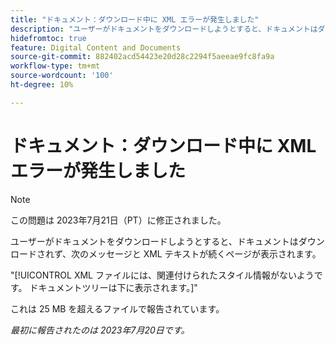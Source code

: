 ```yaml
---
title: "ドキュメント：ダウンロード中に XML エラーが発生しました"
description: "ユーザーがドキュメントをダウンロードしようとすると、ドキュメントはダウンロードされず、ユーザーにはメッセージと XML テキストが続くページが表示されます。"
hidefromtoc: true
feature: Digital Content and Documents
source-git-commit: 882402acd54423e20d28c2294f5aeeae9fc8fa9a
workflow-type: tm+mt
source-wordcount: '100'
ht-degree: 10%

---
```



# ドキュメント：ダウンロード中に XML エラーが発生しました

<!--WF, WFP TOCs-->

>[!NOTE]
>
>この問題は 2023年7月21日（PT）に修正されました。

ユーザーがドキュメントをダウンロードしようとすると、ドキュメントはダウンロードされず、次のメッセージと XML テキストが続くページが表示されます。

&quot;[!UICONTROL XML ファイルには、関連付けられたスタイル情報がないようです。 ドキュメントツリーは下に表示されます。]&quot;

これは 25 MB を超えるファイルで報告されています。

_最初に報告されたのは 2023年7月20日です。_
